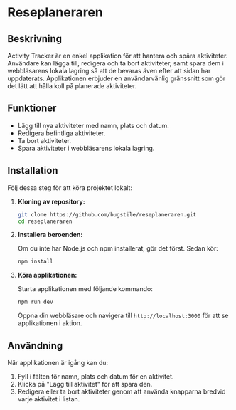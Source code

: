# Reseplaneraren

## Beskrivning

Activity Tracker är en enkel applikation för att hantera och spåra aktiviteter. Användare kan lägga till, redigera och ta bort aktiviteter, samt spara dem i webbläsarens lokala lagring så att de bevaras även efter att sidan har uppdaterats. Applikationen erbjuder en användarvänlig gränssnitt som gör det lätt att hålla koll på planerade aktiviteter.

## Funktioner

- Lägg till nya aktiviteter med namn, plats och datum.
- Redigera befintliga aktiviteter.
- Ta bort aktiviteter.
- Spara aktiviteter i webbläsarens lokala lagring.

## Installation

Följ dessa steg för att köra projektet lokalt:

1. **Kloning av repository:**

   ```bash
   git clone https://github.com/bugstile/reseplaneraren.git
   cd reseplaneraren
   ```

2. **Installera beroenden:**

   Om du inte har Node.js och npm installerat, gör det först. Sedan kör:

   ```bash
   npm install
   ```

3. **Köra applikationen:**

   Starta applikationen med följande kommando:

   ```bash
   npm run dev
   ```

   Öppna din webbläsare och navigera till `http://localhost:3000` för att se applikationen i aktion.

## Användning

När applikationen är igång kan du:

1. Fyll i fälten för namn, plats och datum för en aktivitet.
2. Klicka på "Lägg till aktivitet" för att spara den.
3. Redigera eller ta bort aktiviteter genom att använda knapparna bredvid varje aktivitet i listan.

```

